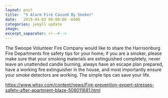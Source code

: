```yaml
---
layout: post
title:  "5 Alarm Fire Caused By Smoker"
date:   2019-04-03 00:00:00 -0400
categories: jekyll update
image: 
excerpt_separator: <!--#-->
---
```

The Swoope Volunteer Fire Company would like to share the Harrisonburg Fire Departments fire safety tips for your home<!--#-->; if you are a smoker, please make sure that your smoking materials are extinguished completely, never leave an unattended candle burning, always have an escape plan prepared, have a working fire extinguisher in the house, and most importantly ensure your smoke detectors are working. The simple tips can save your life.

https://www.whsv.com/content/news/Fire-prevention-expert-stresses-safety-after-apartment-blaze-508011681.html